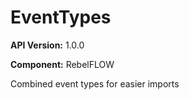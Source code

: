 # EventTypes

**API Version:** 1.0.0

**Component:** RebelFLOW

Combined event types for easier imports

